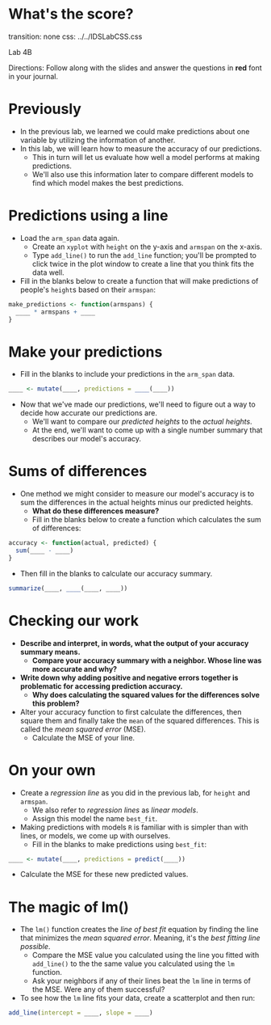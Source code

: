 What's the score?
===
transition: none
css: ../../IDSLabCSS.css

Lab 4B

Directions: Follow along with the slides and answer the questions in **red** font in your journal.




Previously
===

- In the previous lab, we learned we could make predictions about one variable by utilizing the information of another.
- In this lab, we will learn how to measure the accuracy of our predictions.
    - This in turn will let us evaluate how well a model performs at making predictions.
    - We'll also use this information later to compare different models to find which model makes the best predictions.


Predictions using a line
===

- Load the `arm_span` data again.
    - Create an `xyplot` with `height` on the y-axis and `armspan` on the x-axis.
    - Type `add_line()` to run the `add_line` function; you'll be prompted to click twice in the plot window to create a line that you think fits the data well.
- Fill in the blanks below to create a function that will make predictions of people's `height`s based on their `armspan`:

```r
make_predictions <- function(armspans) {
  ____ * armspans + ____
}
```

Make your predictions
===

- Fill in the blanks to include your predictions in the `arm_span` data.

```r
____ <- mutate(____, predictions = ____(____))
```
- Now that we've made our predictions, we'll need to figure out a way to decide how accurate our predictions are.
    - We'll want to compare our _predicted heights_ to the _actual heights_.
    - At the end, we'll want to come up with a single number summary that describes our model's accuracy.

Sums of differences
===

- One method we might consider to measure our model's accuracy is to sum the differences in the actual heights minus our predicted heights.
    - **What do these differences measure?**
    - Fill in the blanks below to create a function which calculates the sum of differences:


```r
accuracy <- function(actual, predicted) {
  sum(____ - ____)
}
```

- Then fill in the blanks to calculate our accuracy summary.


```r
summarize(____, ____(____, ____))
```

Checking our work
===

- **Describe and interpret, in words, what the output of your accuracy summary means.**
    - **Compare your accuracy summary with a neighbor. Whose line was more accurate and why?**
- **Write down why adding positive and negative errors together is problematic for accessing prediction accuracy.**
    - **Why does calculating the squared values for the differences solve this problem?**
- Alter your accuracy  function to first calculate the differences, then square them and finally take the `mean` of the squared differences. This is called the _mean squared error_ (MSE).
    - Calculate the MSE of your line.

On your own
===

- Create a _regression line_ as you did in the previous lab, for `height` and `armspan`.
    - We also refer to _regression lines_ as _linear models_.
    - Assign this model the name `best_fit`. 
- Making predictions with models `R` is familiar with is simpler than with lines, or models, we come up with ourselves.
    - Fill in the blanks to make predictions using `best_fit`:

```r
____ <- mutate(____, predictions = predict(____))
```

- Calculate the MSE for these new predicted values.

The magic of lm()
===

- The `lm()` function creates the _line of best fit_ equation by finding the line that minimizes the _mean squared error_. Meaning, it's the _best fitting line possible_. 
    - Compare the MSE value you calculated using the line you fitted with `add_line()` to the the same value you calculated using the `lm` function.
    - Ask your neighbors if any of their lines beat the `lm` line in terms of the MSE. Were any of them successful?
- To see how the `lm` line fits your data, create a scatterplot and then run:

```r
add_line(intercept = ____, slope = ____)
```

